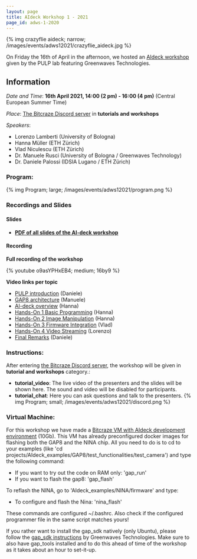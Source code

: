 ```yaml
---
layout: page
title: AIdeck Workshop 1 - 2021
page_id: adws-1-2020
---
```

{% img crazyflie aideck; narrow; /images/events/adws12021/crazyflie_aideck.jpg %}

On Friday the 16th of April in the afternoon, we hosted an [AIdeck workshop](https://store.bitcraze.io/products/ai-deck-1-1) given by the PULP lab featuring Greenwaves Technologies. 

## Information

*Date and Time*: **16th April 2021, 14:00 (2 pm) - 16:00 (4 pm)** (Central European Summer Time)

*Place*: [The Bitcraze Discord server](https://discord.gg/dJMtnPZnvU) in **tutorials and workshops**

*Speakers*:
* Lorenzo Lamberti (University of Bologna)
* Hanna Müller (ETH Zürich)
* Vlad Niculescu (ETH Zürich)
* Dr. Manuele Rusci (University of Bologna / Greenwaves Technology)
* Dr. Daniele Palossi (IDSIA Lugano / ETH Zürich)

### Program:
{% img Program; large; /images/events/adws12021/program.png %}

### Recordings and Slides

#### Slides
* **[PDF of all slides of the AI-deck workshop](documents/aideck_workshop_1_allslides.pdf)**

#### Recording

**Full recording of the workshop**

{% youtube o9asYPHxEB4; medium; 16by9 %}


**Video links per topic**
* [PULP introduction](https://www.youtube.com/watch?v=o9asYPHxEB4&t=0s) (Daniele)
* [GAP8 architecture](https://www.youtube.com/watch?v=o9asYPHxEB4&t=1082s) (Manuele)
* [AI-deck overview](https://www.youtube.com/watch?v=o9asYPHxEB4&t=1675s) (Hanna)
* [Hands-On 1 Basic Programming](https://www.youtube.com/watch?v=o9asYPHxEB4&t=2374s) (Hanna)
* [Hands-On 2 Image Manipulation](https://www.youtube.com/watch?v=o9asYPHxEB4&t=2863s) (Hanna)
* [Hands-On 3 Firmware Integration](https://www.youtube.com/watch?v=o9asYPHxEB4&t=3676s) (Vlad)
* [Hands-On 4 Video Streaming](https://www.youtube.com/watch?v=o9asYPHxEB4&t=4571s) (Lorenzo)
* [Final Remarks](https://www.youtube.com/watch?v=o9asYPHxEB4&t=5687s) (Daniele)


### Instructions:
After entering [the Bitcraze Discord server](https://discord.gg/dJMtnPZnvU), the workshop will be given in **tutorial and workshops** category.:
* **tutorial_video**: The live video of the presenters and the slides will be shown here. The sound and video will be disabled for participants.
* **tutorial_chat**: Here you can ask questions and talk to the presenters.
{% img Program; small; /images/events/adws12021/discord.png %}



### Virtual Machine:
For this workshop we have made a [Bitcraze VM with AIdeck development environment](https://files.bitcraze.io/public/vm/BitcrazeVM_aideck.ova) (10Gb). This VM has already preconfigured docker images for flashing both the GAP8 and the NINA chip. All you need to do is to cd to your examples (like 'cd projects/AIdeck_examples/GAP8/test_functionalities/test_camera') and type the following command:
- If you want to try out the code on RAM only: 	'gap_run'
- If you want to flash the gap8:               	'gap_flash'

To reflash the NINA, go to 'AIdeck_examples/NINA/firmware' and type:
- To configure and flash the Nina: 		'nina_flash'

These commands are configured ~/.bashrc. Also check if the configured programmer file in the same script matches yours!

If you rather want to install the gap_sdk natively (only Ubuntu), please follow the [gap_sdk instructions](https://greenwaves-technologies.com/manuals/BUILD/HOME/html/index.html) by Greenwaves Technologies. Make sure to also have gap_tools installed and to do this ahead of time of the workshop as it takes about an hour to set-it-up.

